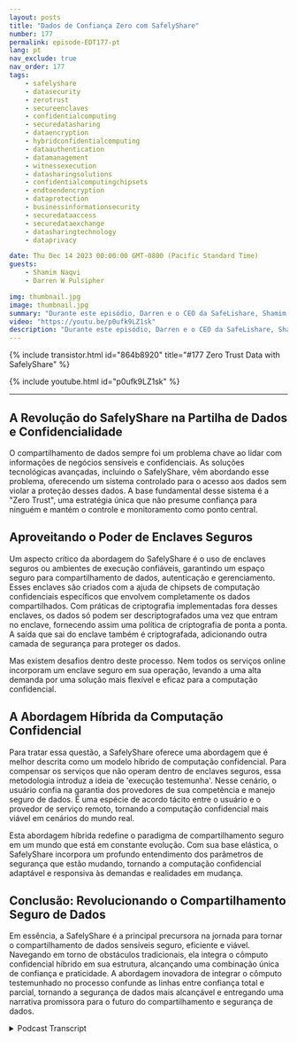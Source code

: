 ```yaml
---
layout: posts
title: "Dados de Confiança Zero com SafelyShare"
number: 177
permalink: episode-EDT177-pt
lang: pt
nav_exclude: true
nav_order: 177
tags:
    - safelyshare
    - datasecurity
    - zerotrust
    - secureenclaves
    - confidentialcomputing
    - securedatasharing
    - dataencryption
    - hybridconfidentialcomputing
    - dataauthentication
    - datamanagement
    - witnessexecution
    - datasharingsolutions
    - confidentialcomputingchipsets
    - endtoendencryption
    - dataprotection
    - businessinformationsecurity
    - securedataaccess
    - securedataexchange
    - datasharingtechnology
    - dataprivacy

date: Thu Dec 14 2023 00:00:00 GMT-0800 (Pacific Standard Time)
guests:
    - Shamim Naqvi
    - Darren W Pulsipher

img: thumbnail.jpg
image: thumbnail.jpg
summary: "Durante este episódio, Darren e o CEO da SafeLishare, Shamim Naqvi, discutem como a computação confidencial pode ser empregada para criar ambientes colaborativos de compartilhamento de dados gerenciados na nuvem."
video: "https://youtu.be/p0ufk9LZ1sk"
description: "Durante este episódio, Darren e o CEO da SafeLishare, Shamim Naqvi, discutem como a computação confidencial pode ser empregada para criar ambientes colaborativos de compartilhamento de dados gerenciados na nuvem."
---
```


<div>
{% include transistor.html id="864b8920" title="#177 Zero Trust Data with SafelyShare" %}

{% include youtube.html id="p0ufk9LZ1sk" %}
</div>

---

## A Revolução do SafelyShare na Partilha de Dados e Confidencialidade

O compartilhamento de dados sempre foi um problema chave ao lidar com informações de negócios sensíveis e confidenciais. As soluções tecnológicas avançadas, incluindo o SafelyShare, vêm abordando esse problema, oferecendo um sistema controlado para o acesso aos dados sem violar a proteção desses dados. A base fundamental desse sistema é a "Zero Trust", uma estratégia única que não presume confiança para ninguém e mantém o controle e monitoramento como ponto central.

## Aproveitando o Poder de Enclaves Seguros

Um aspecto crítico da abordagem do SafelyShare é o uso de enclaves seguros ou ambientes de execução confiáveis, garantindo um espaço seguro para compartilhamento de dados, autenticação e gerenciamento. Esses enclaves são criados com a ajuda de chipsets de computação confidenciais específicos que envolvem completamente os dados compartilhados. Com práticas de criptografia implementadas fora desses enclaves, os dados só podem ser descriptografados uma vez que entram no enclave, fornecendo assim uma política de criptografia de ponta a ponta. A saída que sai do enclave também é criptografada, adicionando outra camada de segurança para proteger os dados.

Mas existem desafios dentro deste processo. Nem todos os serviços online incorporam um enclave seguro em sua operação, levando a uma alta demanda por uma solução mais flexível e eficaz para a computação confidencial.

## A Abordagem Híbrida da Computação Confidencial

Para tratar essa questão, a SafelyShare oferece uma abordagem que é melhor descrita como um modelo híbrido de computação confidencial. Para compensar os serviços que não operam dentro de enclaves seguros, essa metodologia introduz a ideia de 'execução testemunha'. Nesse cenário, o usuário confia na garantia dos provedores de sua competência e manejo seguro de dados. É uma espécie de acordo tácito entre o usuário e o provedor de serviço remoto, tornando a computação confidencial mais viável em cenários do mundo real.

Esta abordagem híbrida redefine o paradigma de compartilhamento seguro em um mundo que está em constante evolução. Com sua base elástica, o SafelyShare incorpora um profundo entendimento dos parâmetros de segurança que estão mudando, tornando a computação confidencial adaptável e responsiva às demandas e realidades em mudança.

## Conclusão: Revolucionando o Compartilhamento Seguro de Dados

Em essência, a SafelyShare é a principal precursora na jornada para tornar o compartilhamento de dados sensíveis seguro, eficiente e viável. Navegando em torno de obstáculos tradicionais, ela integra o cômputo confidencial híbrido em sua estrutura, alcançando uma combinação única de confiança e praticidade. A abordagem inovadora de integrar o cômputo testemunhado no processo confunde as linhas entre confiança total e parcial, tornando a segurança de dados mais alcançável e entregando uma narrativa promissora para o futuro do compartilhamento e segurança de dados.



<details>
<summary> Podcast Transcript </summary>

<p></p>

</details>
